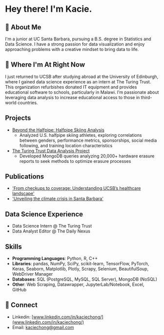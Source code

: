 # Hey there! I'm Kacie. 

## 👋 About Me
I'm a junior at UC Santa Barbara, pursuing a B.S. degree in Statistics and Data Science. I have a strong passion for data visualization and enjoy approaching problems with a creative mindset to bring data to life.

## 📍 Where I'm At Right Now
I just returned to UCSB after studying abroad at the University of Edinburgh, where I gained data science experience as an intern at The Turing Trust. This organization refurbishes donated IT equipment and provides educational software to schools, particularly in Malawi. I’m passionate about leveraging data analysis to increase educational access to those in third-world countries.

## Projects
- [Beyond the Halfpipe: Halfpipe Skiing Analysis](https://github.com/kaciechong/BeyondtheHalfpipe)
    - Analyzed U.S. halfpipe skiing athletes, exploring correlations between genders, performance metrics, sponsorships, social media following, and training location characteristics
- [The Turing Trust Data Analysis Project](https://github.com/kaciechong/TuringTrust)
    - Developed MongoDB queries analyzing 20,000+ hardware erasure reports to seek methods to optimize erasure processes
      
## Publications
- ['From checkups to coverage: Understanding UCSB’s healthcare landscape'](https://dailynexus.com/2024-01-18/from-checkups-to-coverage-understanding-ucsbs-healthcare-landscape/)
- ['Unveiling the climate crisis in Santa Barbara'](https://dailynexus.com/2024-04-11/unveiling-the-climate-crisis-in-santa-barbara/)
  
## Data Science Experience
- Data Science Intern @ The Turing Trust
- Data Analyst Editor @ The Daily Nexus
    
## Skills
- **Programming Languages**: Python, R, C++
- **Libraries**: pandas, NumPy, SciPy, scikit-learn, TensorFlow, PyTorch, Keras, Seaborn, Matplotlib, Plotly, Scrapy, Selenium, BeautifulSoup,                    WebDriver Manager
- **Databases**: SQL (PostgreSQL, MySQL, SQL Server), MongoDB (NoSQL)
- **Other**: Web Scraping, Datawrapper, JupyterLab/Notebook, Excel, GitHub

## 📧 Connect
- Linkedin: [www.linkedin.com/in/kaciechong/](www.linkedin.com/in/kaciechong/)
- Email: [kaciechong@gmail.com](kaciechong@gmail.com)

